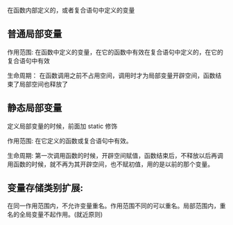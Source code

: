 在函数内部定义的，或者复合语句中定义的变量

## 普通局部变量

作用范围:
在函数中定义的变量，在它的函数中有效在复合语句中定义的，在它的复合语句中有效

生命周期：
在函数调用之前不占用空间，调用时才为局部变量开辟空间，函数结束了局部空间也释放了

## 静态局部变量

定义局部变量的时候，前面加 static 修饰

作用范围:
在它定义的函数或复合语句中有效。

生命周期:
第一次调用函数的时候，开辟空间赋值，函数结束后，不释放以后再调用函数的时候，就不再为其开辟空间，也不赋初值，用的是以前的那个变量。

## 变量存储类别扩展:
在同一作用范围内，不允许变量重名。作用范围不同的可以重名。局部范围内，重名的全局变量不起作用。(就近原则)